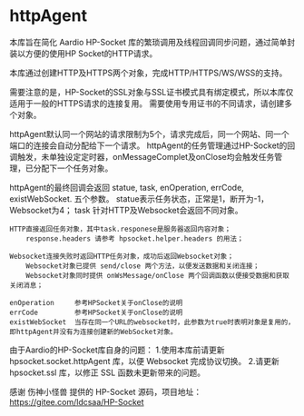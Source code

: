 # httpAgent
本库旨在简化 Aardio HP-Socket 库的繁琐调用及线程回调同步问题，通过简单封装以方便的使用HP Socket的HTTP请求。

本库通过创建HTTP及HTTPS两个对象，完成HTTP/HTTPS/WS/WSS的支持。

需要注意的是，HP-Socket的SSL对象与SSL证书模式具有绑定模式，所以本库仅适用于一般的HTTPS请求的连接复用。
需要使用专用证书的不同请求，请创建多个对象。

httpAgent默认同一个网站的请求限制为5个，请求完成后，同一个网站、同一个端口的连接会自动分配给下一个请求。
httpAgent的任务管理通过HP-Socket的回调触发，未单独设定定时器，onMessageComplet及onClose均会触发任务管理，已分配下一个任务对象。

httpAgent的最终回调会返回 statue, task, enOperation, errCode, existWebSocket. 五个参数。
statue表示任务状态，正常是1，断开为-1，Websocket为4；
task 针对HTTP及Websocket会返回不同对象。

    HTTP直接返回任务对象，其中task.responese是服务器返回内容对象；
        response.headers 请参考 hpsocket.helper.headers 的用法；
        
    Websocket连接失败时返回HTTP任务对象，成功后返回Websocket对象；
        Websocket对象已提供 send/close 两个方法，以便发送数据和关闭连接；
        Websocket对象同时提供 onWsMessage/onClose 两个回调函数以便接受数据和获取关闭消息；

    enOperation     参考HPSocket关于onClose的说明
    errCode         参考HPSocket关于onClose的说明
    existWebSocket  当存在同一个URL的websocket时，此参数为true时表明对象是复用的，即httpAgent并没有为连接创建新的WebSocket对象。

由于Aardio的HP-Socket库自身的问题：
1.使用本库前请更新 hpsocket.socket.httpAgent 库，以便 Websocket 完成协议切换。
2.请更新 hpsocket.ssl 库，以修正 SSL 函数未更新带来的问题。

感谢 伤神小怪兽 提供的 HP-Socket 源码，项目地址：https://gitee.com/ldcsaa/HP-Socket
